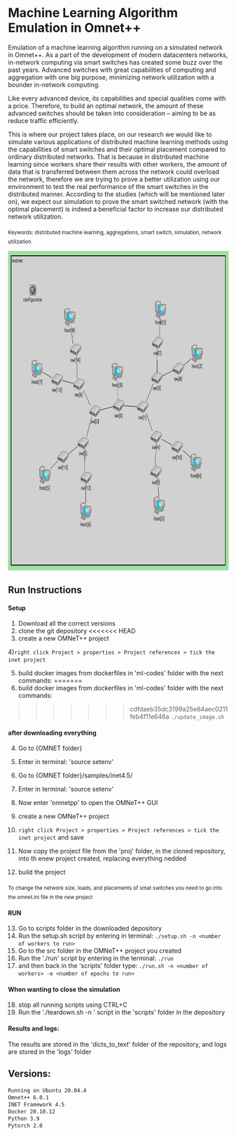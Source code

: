 # Machine Learning Algorithm Emulation in Omnet++
Emulation of a machine learning algorithm running on a simulated network in Omnet++.
As a part of the development of modern datacenters networks, in-network computing via smart switches has created some buzz over the past years. Advanced switches with great capabilities of computing and aggregation with one big purpose, minimizing network utilization with a bounder in-network computing. 

Like every advanced device, its capabilities and special qualities come with a price. Therefore, to build an optimal network, the amount of these advanced switches should be taken into consideration – aiming to be as reduce traffic efficiently. 

This is where our project takes place, on our research we would like to simulate various applications of distributed machine learning methods using the capabilities of smart switches and their optimal placement compared to ordinary distributed networks.
That is because in distributed machine learning since workers share their results with other workers, the amount of data that is transferred between them across the network could overload the network, therefore we are trying to prove a better utilization using our environment to test the real performance of the smart switches in the distributed manner.
According to the studies (which will be mentioned later on), we expect our simulation to prove the smart switched network (with the optimal placement) is indeed a beneficial factor to increase our distributed network utilization.

<sub>Keywords: distributed machine learning, aggregations, smart switch, simulation, network utilization.</sub>


<img src="https://github.com/SeanEti/ML-Omnetpp-emulation/blob/master/Project_base_topology.png" width="797" height="727" class="center"/>

## Run Instructions
#### Setup
1) Download all the correct versions
2) clone the git depository
<<<<<<< HEAD
3) create a new OMNeT++ project

4)`right click Project > properties > Project references > tick the inet project`

5) build docker images from dockerfiles in 'ml-codes' folder with the next commands:
=======
3) build docker images from dockerfiles in 'ml-codes' folder with the next commands:
>>>>>>> cdfdaeb35dc3199a25e84aec0211feb4f11e646a
`
./update_image.sh
`
#### after downloading everything
4) Go to {OMNET folder}
5) Enter in terminal: 'source setenv'
6) Go to {OMNET folder}/samples/inet4.5/
7) Enter in terminal: 'source setenv'
8) Now enter 'omnetpp' to open the OMNeT++ GUI
9) create a new OMNeT++ project

10) `right click Project > properties > Project references > tick the inet project` and save
11) Now copy the project file from the 'proj' folder, in the cloned repository, into th enew project created, replacing everything nedded
12) build the project

<sub>To change the network size, loads, and placements of smat switches you need to go into the omnet.ini file in the new project</sub>
#### RUN
13) Go to scripts folder in the downloaded depository
14) Run the setup.sh script by entering in terminal: 
`
./setup.sh -n <number of workers to run>
`
15) Go to the src folder in the OMNeT++ project you created
16) Run the './run' script by entering in the terminal: 
`
./run
`
17) and then back in the 'scripts' folder type:
`
./run.sh -n <number of workers> -e <number of epochs to run>
`
#### When wanting to close the simulation
18) stop all running scripts using CTRL+C
19) Run the './teardown.sh -n <number of workers>' script in the 'scripts' folder in the depository

#### Results and logs:
The results are stored in the 'dicts_to_text' folder of the repository, and logs are stored in the 'logs' folder
    
##  Versions:
    Running on Ubuntu 20.04.4
    Omnet++ 6.0.1
    INET Framework 4.5
    Docker 20.10.12
    Python 3.9
    Pytorch 2.0
    

